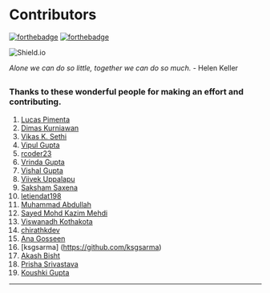 # Contributors #


[![forthebadge](https://forthebadge.com/images/badges/built-by-developers.svg)](https://forthebadge.com) [![forthebadge](https://forthebadge.com/images/badges/for-you.svg)](https://forthebadge.com)

![Shield.io](https://img.shields.io/github/contributors/SakshamSingh-v2/First-Projects?style=for-the-badge.svg)


*Alone we can do so little, together we can do so much.* 
                                                                       - Helen Keller

##
### **Thanks to these wonderful people for making an effort and contributing.** ###

1. [Lucas Pimenta](https://github.com/pyymenta)
2. [Dimas Kurniawan](https://github.com/kdimas12)
3. [Vikas K. Sethi](https://github.com/vikassethi09)
4. [Vipul Gupta](https://github.com/vipul0425)
5. [rcoder23](https://github.com/rcoder23/rcoder23)
6. [Vrinda Gupta](https://github.com/Vrindagupta6828)
7. [Vishal Gupta](https://github.com/vishalGUPTA-vg)
8. [Viivek Uppalapu](https://github.com/ViivekUV)
9. [Saksham Saxena](https://github.com/sakkshm)
10. [letiendat198](https://github.com/letiendat198)
11. [Muhammad Abdullah](https://github.com/abdullah2205)
12. [Sayed Mohd Kazim Mehdi](https://github.comkazimsayed954)
13. [Viswanadh Kothakota](https://github.com/viswa5427)
14. [chirathkdev](https://github.com/chirathkdev)
15. [Ana Gosseen](https://github.com/anagosseen)
16. [ksgsarma] (https://github.com/ksgsarma)
17. [Akash Bisht](https://github.com/AKASH-18)
18. [Prisha Srivastava](https://github.com/prisha-srivastava)
19. [Koushki Gupta](https://github.com/koushkigupta)


-------------------------------------------------------------------------------------------
